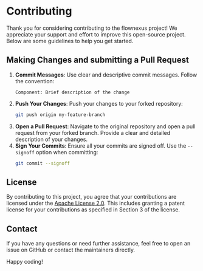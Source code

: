 # Contributing

Thank you for considering contributing to the flownexus project! We appreciate
your support and effort to improve this open-source project. Below are some
guidelines to help you get started.

## Making Changes and submitting a Pull Request

1. **Commit Messages**: Use clear and descriptive commit messages. Follow the
   convention:
   ```plaintext
   Component: Brief description of the change
   ```
2. **Push Your Changes**: Push your changes to your forked repository:
   ```bash
   git push origin my-feature-branch
   ```
2. **Open a Pull Request**: Navigate to the original repository and open a pull
   request from your forked branch. Provide a clear and detailed description of
   your changes.
3. **Sign Your Commits**: Ensure all your commits are signed off. Use the
   `--signoff` option when committing:
   ```bash
   git commit --signoff
   ```

## License

By contributing to this project, you agree that your contributions are licensed
under the [Apache License 2.0](LICENSE). This includes granting a patent
license for your contributions as specified in Section 3 of the license.

## Contact

If you have any questions or need further assistance, feel free to open an
issue on GitHub or contact the maintainers directly.

Happy coding!
